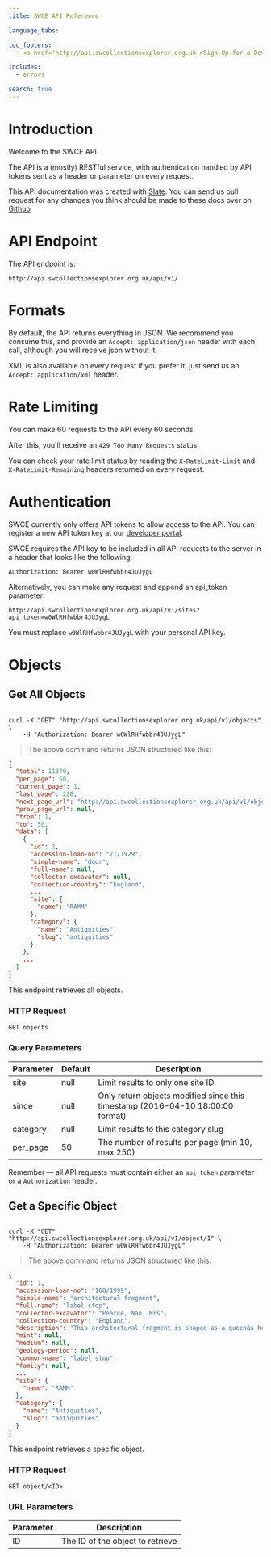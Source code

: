 ```yaml
---
title: SWCE API Reference

language_tabs:

toc_footers:
  - <a href='http://api.swcollectionsexplorer.org.uk'>Sign Up for a Developer Key</a>

includes:
  - errors

search: true
---
```


# Introduction

Welcome to the SWCE API.

The API is a (mostly) RESTful service, with authentication handled by API tokens sent as a header or parameter on every request.

This API documentation was created with [Slate](https://github.com/tripit/slate). You can send us pull request for any changes you think should be made to these docs over on [Github](https://github.com/Thirty8Digital/swce-api-docs)

# API Endpoint

The API endpoint is:

`http://api.swcollectionsexplorer.org.uk/api/v1/`

# Formats

By default, the API returns everything in JSON. We recommend you consume this, and provide an `Accept: application/json` header with each call, although you will receive json without it.

XML is also available on every request if you prefer it, just send us an `Accept: application/xml` header.

# Rate Limiting

You can make 60 requests to the API every 60 seconds.

After this, you'll receive an `429 Too Many Requests` status.

You can check your rate limit status by reading the `X-RateLimit-Limit` and `X-RateLimit-Remaining` headers returned on every request.

# Authentication

SWCE currently only offers API tokens to allow access to the API. You can register a new API token key at our [developer portal](http://api.swcollectionsexplorer.org.uk).

SWCE requires the API key to be included in all API requests to the server in a header that looks like the following:

`Authorization: Bearer w0WlRHfwbbr4JUJygL`

Alternatively, you can make any request and append an api_token parameter:

`http://api.swcollectionsexplorer.org.uk/api/v1/sites?api_token=w0WlRHfwbbr4JUJygL`

<aside class="notice">
You must replace <code>w0WlRHfwbbr4JUJygL</code> with your personal API key.
</aside>

# Objects

## Get All Objects

```curl

curl -X "GET" "http://api.swcollectionsexplorer.org.uk/api/v1/objects" \
	-H "Authorization: Bearer w0WlRHfwbbr4JUJygL"
```

> The above command returns JSON structured like this:

```json
{
  "total": 11379,
  "per_page": 50,
  "current_page": 1,
  "last_page": 228,
  "next_page_url": "http://api.swcollectionsexplorer.org.uk/api/v1/objects?page=2",
  "prev_page_url": null,
  "from": 1,
  "to": 50,
  "data": [
    {
      "id": 1,
      "accession-loan-no": "71/1929",
      "simple-name": "door",
      "full-name": null,
      "collector-excavator": null,
      "collection-country": "England",
      ...
      "site": {
        "name": "RAMM"
      },
      "category": {
        "name": "Antiquities",
        "slug": "antiquities"
      }
    },
    ...
  ]
}
```

This endpoint retrieves all objects.

### HTTP Request

`GET objects`

### Query Parameters

Parameter | Default | Description
--------- | ------- | -----------
site | null | Limit results to only one site ID
since | null | Only return objects modified since this timestamp (2016-04-10 18:00:00 format)
category | null | Limit results to this category slug
per_page | 50 | The number of results per page (min 10, max 250)

<aside class="success">
Remember — all API requests must contain either an <code>api_token</code> parameter or a <code>Authorization</code> header.
</aside>

## Get a Specific Object

```curl

curl -X "GET" "http://api.swcollectionsexplorer.org.uk/api/v1/object/1" \
	-H "Authorization: Bearer w0WlRHfwbbr4JUJygL"
```

> The above command returns JSON structured like this:

```json
{
  "id": 1,
  "accession-loan-no": "160/1999",
  "simple-name": "architectural fragment",
  "full-name": "label stop",
  "collector-excavator": "Pearce, Nan, Mrs",
  "collection-country": "England",
  "description": "This architectural fragment is shaped as a queenâs head with curly hair. It was salvaged from a demolished house in Membury, Devon, where it had been used in a 20th century fireplace. It was probably once part of the local church.",
  "mint": null,
  "medium": null,
  "geology-period": null,
  "common-name": "label stop",
  "family": null,
  ...
  "site": {
    "name": "RAMM"
  },
  "category": {
    "name": "Antiquities",
    "slug": "antiquities"
  }
}
```

This endpoint retrieves a specific object.

### HTTP Request

`GET object/<ID>`

### URL Parameters

Parameter | Description
--------- | -----------
ID | The ID of the object to retrieve

